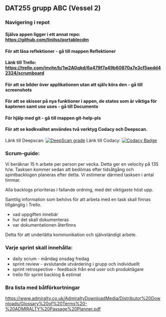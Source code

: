 ## DAT255 grupp ABC (Vessel 2)

### Navigering i repot

#### Själva appen ligger i ett annat repo: https://github.com/linilss/portablecdm

#### För att läsa reflektioner - gå till mappen Reflektioner

#### Länk till Trello: https://trello.com/invite/b/1w2AGqkd/6a479f7a49b60870a7e3cf5aedd42324/scrumboard

#### För att se bilder över applikationen utan att själv köra den - gå till screenshots

#### För att se skisser på nya funktioner i appen, de states som är viktiga för kaptenen samt use uses - gå till Documents 

#### För hjälp med git - gå till mappen git-help-pls

#### För att se kodkvalitet användes två verktyg Codacy och Deepscan.
Länk till Deepscan: [![DeepScan grade](https://deepscan.io/api/projects/2426/branches/15186/badge/grade.svg)](https://deepscan.io/dashboard#view=project&pid=2426&bid=15186)
Länk till Codacy: [![Codacy Badge](https://api.codacy.com/project/badge/Grade/f4a783fcd7824415a8d762828f0e0b09)](https://www.codacy.com/app/xannik/portablecdm?utm_source=github.com&amp;utm_medium=referral&amp;utm_content=linilss/portablecdm&amp;utm_campaign=Badge_Grade)


### Scrum-guide:

Vi beräknar 15 h arbete per person per vecka. Detta ger en velocity på 135 h/w.
Tasksen kommer sedan att bedömas efter tidsåtgång och spintbacklogen planeras efter detta.
Vi estimerar därmed tasksen i antal timmar.

Alla backlogs prioriteras i fallande ordning, med det viktigaste höst upp.

Samtlig information som behövs för att arbeta med en task skall finnas tillgänglig i Trello.

- vad uppgiften innebär
- hur det skall dokumenteras
- var dokumentationen återfinns

Detta för att underlätta kommunikation och självständigt arbete.

### Varje sprint skall innehålla: 

- daily scrum - måndag onsdag fredag
- sprint review - avslutande utvärdering i grupp och individuellt
- sprint retrospective - feedback från end user och produktägare
- trello för sprint backlog & estimat

### Bra lista med båtförkortningar
https://www.admiralty.co.uk/AdmiraltyDownloadMedia/Distributor%20Downloads/Glossary%20of%20Terms%20-%20ADMIRALTY%20Passage%20Planner.pdf

